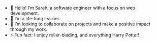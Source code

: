 - 👋 Hello! I’m Sarah, a software engineer with a focus on web development.
- 🌱 I’m a life-long learner. 
- 💞️ I’m looking to collaborate on projects and make a positive impact through my work. 
- ⚡ Fun fact: I enjoy roller-blading, and everything Harry Potter!

<!---
Sah11-0/Sah11-0 is a ✨ special ✨ repository because its `README.md` (this file) appears on your GitHub profile.
You can click the Preview link to take a look at your changes.
--->
